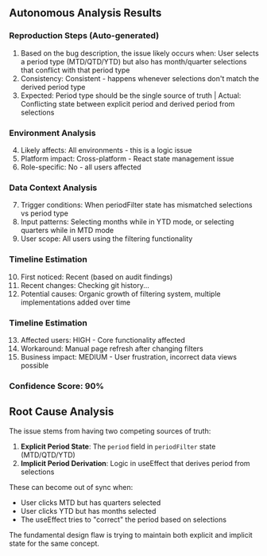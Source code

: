 ## Autonomous Analysis Results

### Reproduction Steps (Auto-generated)
1. Based on the bug description, the issue likely occurs when: User selects a period type (MTD/QTD/YTD) but also has month/quarter selections that conflict with that period type
2. Consistency: Consistent - happens whenever selections don't match the derived period type
3. Expected: Period type should be the single source of truth | Actual: Conflicting state between explicit period and derived period from selections

### Environment Analysis
4. Likely affects: All environments - this is a logic issue
5. Platform impact: Cross-platform - React state management issue
6. Role-specific: No - all users affected

### Data Context Analysis
7. Trigger conditions: When periodFilter state has mismatched selections vs period type
8. Input patterns: Selecting months while in YTD mode, or selecting quarters while in MTD mode
9. User scope: All users using the filtering functionality

### Timeline Estimation
10. First noticed: Recent (based on audit findings)
11. Recent changes: Checking git history...
12. Potential causes: Organic growth of filtering system, multiple implementations added over time

### Timeline Estimation
13. Affected users: HIGH - Core functionality affected
14. Workaround: Manual page refresh after changing filters
15. Business impact: MEDIUM - User frustration, incorrect data views possible

### Confidence Score: 90%

## Root Cause Analysis

The issue stems from having two competing sources of truth:

1. **Explicit Period State**: The `period` field in `periodFilter` state (MTD/QTD/YTD)
2. **Implicit Period Derivation**: Logic in useEffect that derives period from selections

These can become out of sync when:
- User clicks MTD but has quarters selected
- User clicks YTD but has months selected
- The useEffect tries to "correct" the period based on selections

The fundamental design flaw is trying to maintain both explicit and implicit state for the same concept.